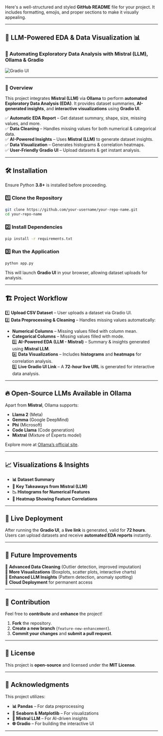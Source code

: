 Here's a well-structured and styled **GitHub README** file for your project. It includes formatting, emojis, and proper sections to make it visually appealing.  

---

## 🧠 **LLM-Powered EDA & Data Visualization** 📊  
### 🚀 Automating Exploratory Data Analysis with Mistral (LLM), Ollama & Gradio  

![Gradio UI](https://your-image-link.com) <!-- Add an image of your UI here -->

---

### 📌 **Overview**  
This project integrates **Mistral (LLM)** via **Ollama** to perform **automated Exploratory Data Analysis (EDA)**. It provides dataset summaries, **AI-generated insights**, and **interactive visualizations** using **Gradio UI**.

✅ **Automatic EDA Report** – Get dataset summary, shape, size, missing values, and more.  
✅ **Data Cleaning** – Handles missing values for both numerical & categorical data.  
✅ **AI-Powered Insights** – Uses **Mistral (LLM)** to generate dataset insights.  
✅ **Data Visualization** – Generates histograms & correlation heatmaps.  
✅ **User-Friendly Gradio UI** – Upload datasets & get instant analysis.  

---

## 🛠 **Installation**  

Ensure Python **3.8+** is installed before proceeding.  

### **1️⃣ Clone the Repository**  

```bash
git clone https://github.com/your-username/your-repo-name.git
cd your-repo-name
```

### **2️⃣ Install Dependencies**  

```bash
pip install -r requirements.txt
```

### **3️⃣ Run the Application**  

```bash
python app.py
```

This will launch **Gradio UI** in your browser, allowing dataset uploads for analysis.

---

## 🏗 **Project Workflow**  

1️⃣ **Upload CSV Dataset** – User uploads a dataset via Gradio UI.  
2️⃣ **Data Preprocessing & Cleaning** – Handles missing values automatically:  
   - **Numerical Columns** – Missing values filled with column mean.  
   - **Categorical Columns** – Missing values filled with mode.  
3️⃣ **AI-Powered EDA (LLM - Mistral)** – Summary & insights generated using **Mistral LLM**.  
4️⃣ **Data Visualizations** – Includes **histograms** and **heatmaps** for correlation analysis.  
5️⃣ **Live Gradio UI Link** – A **72-hour live URL** is generated for interactive data analysis.  

---

## 🔥 **Open-Source LLMs Available in Ollama**  

Apart from **Mistral**, Ollama supports:  

- **Llama 2** (Meta)  
- **Gemma** (Google DeepMind)  
- **Phi** (Microsoft)  
- **Code Llama** (Code generation)  
- **Mixtral** (Mixture of Experts model)  

Explore more at [Ollama’s official site](https://ollama.ai).

---

## 📈 **Visualizations & Insights**  

- **📊 Dataset Summary**  
- **📌 Key Takeaways from Mistral (LLM)**  
- **📉 Histograms for Numerical Features**  
- **📏 Heatmap Showing Feature Correlations**  

---

## 🚀 **Live Deployment**  

After running the **Gradio UI**, a **live link** is generated, valid for **72 hours**. Users can upload datasets and receive **automated EDA reports** instantly.

---

## 🌱 **Future Improvements**  

🔹 **Advanced Data Cleaning** (Outlier detection, improved imputation)  
🔹 **More Visualizations** (Boxplots, scatter plots, interactive charts)  
🔹 **Enhanced LLM Insights** (Pattern detection, anomaly spotting)  
🔹 **Cloud Deployment** for permanent access  

---

## 🤝 **Contribution**  

Feel free to **contribute** and **enhance** the project!  

1. **Fork** the repository.  
2. **Create a new branch** (`feature-new-enhancement`).  
3. **Commit your changes** and **submit a pull request**.  

---

## 📜 **License**  

This project is **open-source** and licensed under the **MIT License**.

---

## 🌟 **Acknowledgments**  

This project utilizes:  

- **📊 Pandas** – For data preprocessing  
- **🎨 Seaborn & Matplotlib** – For visualizations  
- **🧠 Mistral LLM** – For AI-driven insights  
- **🌐 Gradio** – For building the interactive UI  

---
